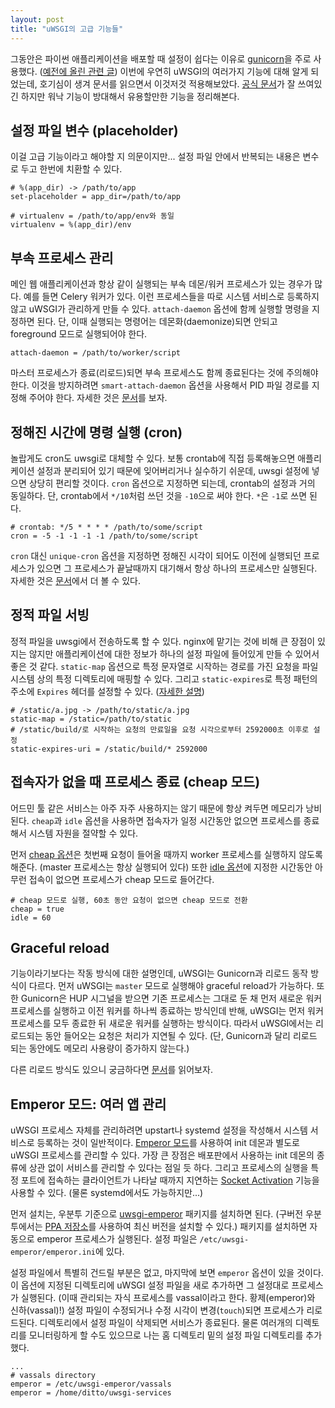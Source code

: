 ```yaml
---
layout: post
title: "uWSGI의 고급 기능들"
---
```


그동안은 파이썬 애플리케이션을 배포할 때 설정이 쉽다는 이유로 [gunicorn](http://gunicorn.org/)을 주로 사용했다. ([예전에 올린 관련 글](http://dittos.github.io/2014/09/21/python-web-app-deploy/)) 이번에 우연히 uWSGI의 여러가지 기능에 대해 알게 되었는데, 호기심이 생겨 문서를 읽으면서 이것저것 적용해보았다. [공식 문서](http://uwsgi-docs.readthedocs.org/)가 잘 쓰여있긴 하지만 워낙 기능이 방대해서 유용할만한 기능을 정리해본다.


## 설정 파일 변수 (placeholder)

이걸 고급 기능이라고 해야할 지 의문이지만... 설정 파일 안에서 반복되는 내용은 변수로 두고 한번에 치환할 수 있다.

```
# %(app_dir) -> /path/to/app
set-placeholder = app_dir=/path/to/app

# virtualenv = /path/to/app/env와 동일
virtualenv = %(app_dir)/env
```


## 부속 프로세스 관리

메인 웹 애플리케이션과 항상 같이 실행되는 부속 데몬/워커 프로세스가 있는 경우가 많다. 예를 들면 Celery 워커가 있다. 이런 프로세스들을 따로 시스템 서비스로 등록하지 않고 uWSGI가 관리하게 만들 수 있다. `attach-daemon` 옵션에 함께 실행할 명령을 지정하면 된다. 단, 이때 실행되는 명령어는 데몬화(daemonize)되면 안되고 foreground 모드로 실행되어야 한다.

```
attach-daemon = /path/to/worker/script
```

마스터 프로세스가 종료(리로드)되면 부속 프로세스도 함께 종료된다는 것에 주의해야 한다. 이것을 방지하려면 `smart-attach-daemon` 옵션을 사용해서 PID 파일 경로를 지정해 주어야 한다. 자세한 것은 [문서](http://uwsgi-docs.readthedocs.org/en/latest/AttachingDaemons.html)를 보자.


## 정해진 시간에 명령 실행 (cron)

놀랍게도 cron도 uwsgi로 대체할 수 있다. 보통 crontab에 직접 등록해놓으면 애플리케이션 설정과 분리되어 있기 때문에 잊어버리거나 실수하기 쉬운데, uwsgi 설정에 넣으면 상당히 편리할 것이다. `cron` 옵션으로 지정하면 되는데, crontab의 설정과 거의 동일하다. 단, crontab에서 `*/10`처럼 쓰던 것을 `-10`으로 써야 한다. `*`은 `-1`로 쓰면 된다.

```
# crontab: */5 * * * * /path/to/some/script
cron = -5 -1 -1 -1 -1 /path/to/some/script
```

`cron` 대신 `unique-cron` 옵션을 지정하면 정해진 시각이 되어도 이전에 실행되던 프로세스가 있으면 그 프로세스가 끝날때까지 대기해서 항상 하나의 프로세스만 실행된다. 자세한 것은 [문서](http://uwsgi-docs.readthedocs.org/en/latest/Cron.html)에서 더 볼 수 있다.


## 정적 파일 서빙

정적 파일을 uwsgi에서 전송하도록 할 수 있다. nginx에 맡기는 것에 비해 큰 장점이 있지는 않지만 애플리케이션에 대한 정보가 하나의 설정 파일에 들어있게 만들 수 있어서 좋은 것 같다. `static-map` 옵션으로 특정 문자열로 시작하는 경로를 가진 요청을 파일시스템 상의 특정 디렉토리에 매핑할 수 있다. 그리고 `static-expires`로 특정 패턴의 주소에 `Expires` 헤더를 설정할 수 있다. ([자세한 설명](http://uwsgi-docs.readthedocs.org/en/latest/StaticFiles.html))

```
# /static/a.jpg -> /path/to/static/a.jpg
static-map = /static=/path/to/static
# /static/build/로 시작하는 요청의 만료일을 요청 시각으로부터 2592000초 이후로 설정
static-expires-uri = /static/build/* 2592000
```


## 접속자가 없을 때 프로세스 종료 (cheap 모드)

어드민 툴 같은 서비스는 아주 자주 사용하지는 않기 때문에 항상 켜두면 메모리가 낭비된다. `cheap`과 `idle` 옵션을 사용하면 접속자가 일정 시간동안 없으면 프로세스를 종료해서 시스템 자원을 절약할 수 있다.

먼저 [cheap 옵션](http://uwsgi-docs.readthedocs.org/en/latest/Options.html#cheap)은 첫번째 요청이 들어올 때까지 worker 프로세스를 실행하지 않도록 해준다. (master 프로세스는 항상 실행되어 있다) 또한 [idle 옵션](http://uwsgi-docs.readthedocs.org/en/latest/Options.html#idle)에 지정한 시간동안 아무런 접속이 없으면 프로세스가 cheap 모드로 들어간다.

```
# cheap 모드로 실행, 60초 동안 요청이 없으면 cheap 모드로 전환
cheap = true
idle = 60
```


## Graceful reload

기능이라기보다는 작동 방식에 대한 설명인데, uWSGI는 Gunicorn과 리로드 동작 방식이 다르다. 먼저 uWSGI는 `master` 모드로 실행해야 graceful reload가 가능하다. 또한 Gunicorn은 HUP 시그널을 받으면 기존 프로세스는 그대로 둔 채 먼저 새로운 워커 프로세스를 실행하고 이전 워커를 하나씩 종료하는 방식인데 반해, uWSGI는 먼저 워커 프로세스를 모두 종료한 뒤 새로운 워커를 실행하는 방식이다. 따라서 uWSGI에서는 리로드되는 동안 들어오는 요청은 처리가 지연될 수 있다. (단, Gunicorn과 달리 리로드 되는 동안에도 메모리 사용량이 증가하지 않는다.)

다른 리로드 방식도 있으니 궁금하다면 [문서](http://uwsgi-docs.readthedocs.org/en/latest/articles/TheArtOfGracefulReloading.html)를 읽어보자.


## Emperor 모드: 여러 앱 관리

uWSGI 프로세스 자체를 관리하려면 upstart나 systemd 설정을 작성해서 시스템 서비스로 등록하는 것이 일반적이다. [Emperor 모드](http://uwsgi-docs.readthedocs.org/en/latest/Emperor.html)를 사용하여 init 데몬과 별도로 uWSGI 프로세스를 관리할 수 있다. 가장 큰 장점은 배포판에서 사용하는 init 데몬의 종류에 상관 없이 서비스를 관리할 수 있다는 점일 듯 하다. 그리고 프로세스의 실행을 특정 포트에 접속하는 클라이언트가 나타날 때까지 지연하는 [Socket Activation](http://uwsgi-docs.readthedocs.org/en/latest/Changelog-1.9.1.html#on-demand-vassals) 기능을 사용할 수 있다. (물론 systemd에서도 가능하지만...)

먼저 설치는, 우분투 기준으로 [uwsgi-emperor](http://packages.ubuntu.com/vivid/uwsgi-emperor) 패키지를 설치하면 된다. (구버전 우분투에서는 [PPA 저장소](https://launchpad.net/~chris-lea/+archive/ubuntu/uwsgi)를 사용하여 최신 버전을 설치할 수 있다.) 패키지를 설치하면 자동으로 emperor 프로세스가 실행된다. 설정 파일은 `/etc/uwsgi-emperor/emperor.ini`에 있다.

설정 파일에서 특별히 건드릴 부분은 없고, 마지막에 보면 `emperor` 옵션이 있을 것이다. 이 옵션에 지정된 디렉토리에 uWSGI 설정 파일을 새로 추가하면 그 설정대로 프로세스가 실행된다. (이때 관리되는 자식 프로세스를 vassal이라고 한다. 황제(emperor)와 신하(vassal)!) 설정 파일이 수정되거나 수정 시각이 변경(`touch`)되면 프로세스가 리로드된다. 디렉토리에서 설정 파일이 삭제되면 서비스가 종료된다. 물론 여러개의 디렉토리를 모니터링하게 할 수도 있으므로 나는 홈 디렉토리 밑의 설정 파일 디렉토리를 추가했다.

```
...
# vassals directory
emperor = /etc/uwsgi-emperor/vassals
emperor = /home/ditto/uwsgi-services
```